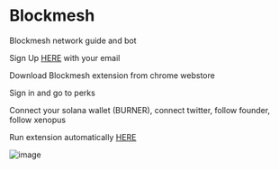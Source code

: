 # Blockmesh
Blockmesh network guide and bot

Sign Up [HERE](https://app.blockmesh.xyz/register?invite_code=7d6b35ff-db17-4ebe-9096-9e8af4d5dfd6) with your email

Download Blockmesh extension from chrome webstore

Sign in and go to perks

Connect your solana wallet (BURNER), connect twitter, follow founder, follow xenopus

Run extension automatically [HERE](https://github.com/cmalf/blockmesh-network-bot-rb)

![image](https://github.com/user-attachments/assets/09456b6a-105d-48d7-85db-24f80dc5f077)
